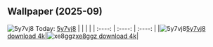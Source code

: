 ## Wallpaper (2025-09)
![5y7vj8](https://w.wallhaven.cc/full/5y/wallhaven-5y7vj8.jpg) Today: [5y7vj8](https://th.wallhaven.cc/small/5y/5y7vj8.jpg)
|      |      |      |
| :----: | :----: | :----: |
|![5y7vj8](https://th.wallhaven.cc/small/5y/5y7vj8.jpg)[5y7vj8 download 4k](https://wallhaven.cc/w/5y7vj8)|![xe8ggz](https://th.wallhaven.cc/small/xe/xe8ggz.jpg)[xe8ggz download 4k](https://wallhaven.cc/w/xe8ggz)|